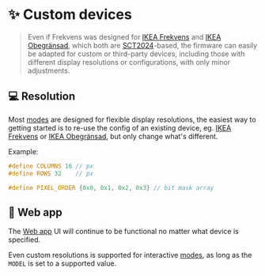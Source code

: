 # ✨ Custom devices

> Even if Frekvens was designed for [IKEA Frekvens](IKEA-Frekvens) and [IKEA Obegränsad](IKEA-Obegransad), which both are [SCT2024](http://www.starchips.com.tw/pdf/datasheet/SCT2024V01_03.pdf)-based, the firmware can easily be adapted for custom or third-party devices, including those with different display resolutions or configurations, with only minor adjustments.

## 💻 Resolution

Most [modes](https://github.com/VIPnytt/Frekvens/wiki/Modes) are designed for flexible display resolutions, the easiest way to getting started is to re-use the config of an existing device, eg. [IKEA Frekvens](https:/github.com/VIPnytt/Frekvens/blob/main/firmware/include/config/Frekvens.h) or [IKEA Obegränsad](https://github.com/VIPnytt/Frekvens/blob/main/firmware/include/config/Obegransad.h), but only change what's different.

Example:

```h
#define COLUMNS 16 // px
#define ROWS 32    // px

#define PIXEL_ORDER {0x0, 0x1, 0x2, 0x3} // bit mask array
```

## 📱 Web app

The [Web app](https://github.com/VIPnytt/Frekvens/wiki/Extensions#-web-app) UI will continue to be functional no matter what device is specified.

Even custom resolutions is supported for interactive [modes](https://github.com/VIPnytt/Frekvens/wiki/Modes), as long as the `MODEL` is set to a supported value.
